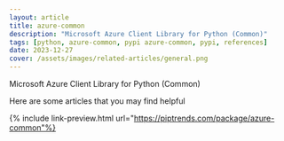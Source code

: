 ```yaml
---
layout: article
title: azure-common
description: "Microsoft Azure Client Library for Python (Common)"
tags: [python, azure-common, pypi azure-common, pypi, references]
date: 2023-12-27
cover: /assets/images/related-articles/general.png
---
```


Microsoft Azure Client Library for Python (Common)

Here are some articles that you may find helpful

{% include link-preview.html url="https://piptrends.com/package/azure-common"%}